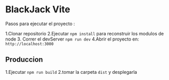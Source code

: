 # BlackJack Vite

Pasos para ejecutar el proyecto :

1.Clonar repositorio
2.Ejecutar ```npm install``` para reconstruir los modulos de node
3. Correr el devServer ```npm run dev```
4.Abrir el proyecto en: ```http://localhost:3000```

## Produccion

1.Ejecutar ```npm run build```
2.tomar la carpeta ```dist``` y desplegarla